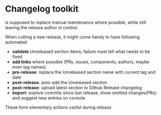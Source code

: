 # Changelog toolkit


is supposed to replace manual maintenance where possible, while still leaving the release author in control.

When cutting a new release, it might come handy to have following automated:

- **validate** Unreleased section items; failure must tell what needs to be fixed
- **add links** where possible (PRs, issues, components, authors, maybe even tag names)
- **pre-release**: replace the Unreleased section name with current tag and date
- **post-release**: auto-add the Unreleased section
- **post-release**: upload latest section to Github Release changelog
- **import**: explore commits since last release, show omitted changes(PRs) and suggest new entries on console

These form elementary actions useful during release.
